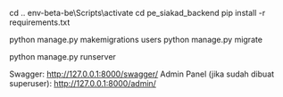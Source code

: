cd ..
env-beta-be\Scripts\activate
cd pe_siakad_backend
pip install -r requirements.txt

python manage.py makemigrations users
python manage.py migrate


python manage.py runserver


Swagger: http://127.0.0.1:8000/swagger/
Admin Panel (jika sudah dibuat superuser): http://127.0.0.1:8000/admin/